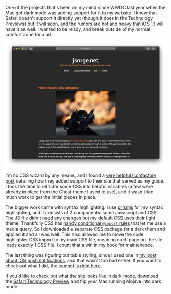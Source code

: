 One of the projects that's been on my mind since WWDC last year when the Mac got dark mode was adding support for it to my website. I know that Safari doesn't support it directly yet (though it does in the Technology Previews) but it will soon, and the rumors are hot and heavy that iOS 13 will have it as well. I wanted to be ready, and break outside of my normal comfort zone for a bit.

![Things are getting dark around here](assets/the-site-in-dark-mode.png)

I'm no CSS wizard by any means, and I found a [very helpful Iconfactory post](https://blog.iconfactory.com/2018/10/dark-mode-and-css/) detailing how they added support to their site that served as my guide. I took the time to refactor some CSS into helpful variables (a few were already in place from the Ghost theme I used to use), and it wasn't too much work to get the initial pieces in place.

The bigger work came with syntax highlighting. I use [prismjs](https://prismjs.com) for my syntax highlighting, and it consists of 2 components: some Javascript and CSS. The JS file didn't need any changes but my default CSS uses their light theme. Thankfully CSS has [handy conditional `@import` rules](https://developer.mozilla.org/en-US/docs/Web/CSS/@import) that let me use a media query. So I downloaded a separate CSS package for a dark them and applied it and all was well. This also allowed me to move the code highlighter CSS import to my main CSS file, meaning each page on the site loads exactly 1 CSS file. I count that a win in my book for maintenance.

The last thing was figuring out table styling, since I used one in [my post about iOS push notifications](https://jsorge.net/2018/08/01/ultimate-ios-push-lifecycle), and that wasn't too bad either. If you want to check out what I did, the [commit is right here](https://github.com/jsorge/jsorge.net/commit/4e5f3af2719e2c028595b3315d31bc46207380ea).

If you'd like to check out what the site looks like in dark mode, download the [Safari Technology Preview](https://developer.apple.com/safari/technology-preview/) and flip your Mac running Mojave into dark mode.
